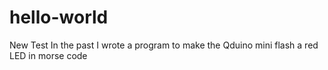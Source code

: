 # hello-world
New Test
In the past I wrote a program to make the Qduino mini flash a red LED in morse code
